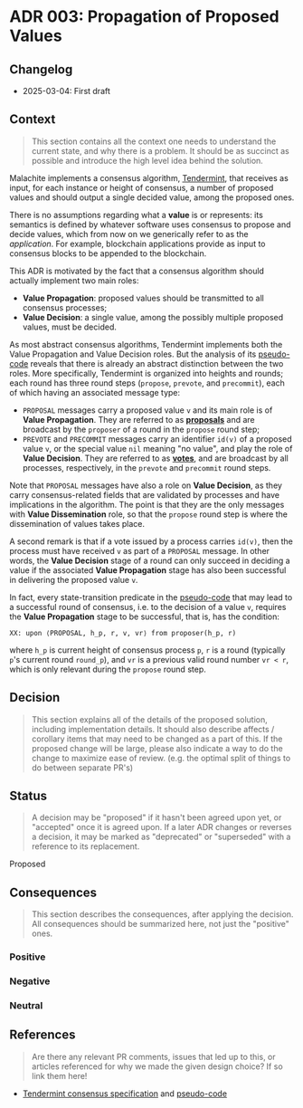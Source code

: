 # ADR 003: Propagation of Proposed Values

## Changelog

* 2025-03-04: First draft

## Context

> This section contains all the context one needs to understand the current state, and why there is a problem. It should be as succinct as possible and introduce the high level idea behind the solution.

Malachite implements a consensus algorithm, [Tendermint][consensus-spec],
that receives as input, for each instance or height of consensus,
a number of proposed values and should output a single decided value,
among the proposed ones.

There is no assumptions regarding what a **value** is or represents:
its semantics is defined by whatever software uses consensus to propose and
decide values, which from now on we generically refer to as the *application*.
For example, blockchain applications provide as input to consensus blocks to be
appended to the blockchain.

This ADR is motivated by the fact that a consensus algorithm should actually
implement two main roles:

- **Value Propagation**: proposed values should be transmitted to all consensus
  processes;
- **Value Decision**: a single value, among the possibly multiple proposed
  values, must be decided.

As most abstract consensus algorithms, Tendermint implements both the Value
Propagation and Value Decision roles.
But the analysis of its [pseudo-code][consensus-code] reveals that there is
already an abstract distinction between the two roles.
More specifically, Tendermint is organized into heights and rounds; each round
has three round steps (`propose`, `prevote`, and `precommit`), each of which
having an associated message type:

- `PROPOSAL` messages carry a proposed value `v` and its main role is of
  **Value Propagation**.
  They are referred to as [**proposals**][consensus-proposals] and are
  broadcast by the `proposer` of a round in the `propose` round step;
- `PREVOTE` and `PRECOMMIT` messages carry an identifier `id(v)` of a proposed
  value `v`, or the special value `nil` meaning "no value", and play the role
  of **Value Decision**.
  They are referred to as [**votes**][consensus-votes], and are broadcast by
  all processes, respectively, in the `prevote` and `precommit` round steps.

Note that `PROPOSAL` messages have also a role on **Value Decision**, as they
carry consensus-related fields that are validated by processes and have
implications in the algorithm.
The point is that they are the only messages with **Value Dissemination** role,
so that the `propose` round step is where the dissemination of values takes
place.

A second remark is that if a vote issued by a process carries `id(v)`, then the
process must have received `v` as part of a `PROPOSAL` message.
In other words, the **Value Decision** stage of a round can only succeed in
deciding a value if the associated **Value Propagation** stage has also been
successful in delivering the proposed value `v`.

In fact, every state-transition predicate in the [pseudo-code][consensus-code]
that may lead to a successful round of consensus, i.e. to the decision of a
value `v`, requires the **Value Propagation** stage to be successful, that is,
has the condition:

```
XX: upon ⟨PROPOSAL, h_p, r, v, vr⟩ from proposer(h_p, r)
```

where `h_p` is current height of consensus process `p`, `r` is a round
(typically `p`'s current round `round_p`), and `vr` is a previous valid round
number `vr < r`, which is only relevant during the `propose` round step.

## Decision

> This section explains all of the details of the proposed solution, including implementation details.
It should also describe affects / corollary items that may need to be changed as a part of this.
If the proposed change will be large, please also indicate a way to do the change to maximize ease of review.
(e.g. the optimal split of things to do between separate PR's)

## Status

> A decision may be "proposed" if it hasn't been agreed upon yet, or "accepted" once it is agreed upon. If a later ADR changes or reverses a decision, it may be marked as "deprecated" or "superseded" with a reference to its replacement.

Proposed

## Consequences

> This section describes the consequences, after applying the decision. All consequences should be summarized here, not just the "positive" ones.

### Positive

### Negative

### Neutral

## References

> Are there any relevant PR comments, issues that led up to this, or articles referenced for why we made the given design choice? If so link them here!

* [Tendermint consensus specification][consensus-spec] and [pseudo-code][consensus-code]

[consensus-spec]: ../../specs/consensus/README.md
[consensus-code]: ../../specs/consensus/pseudo-code.md
[consensus-proposals]: ../../specs/consensus/overview.md#proposals
[consensus-votes]: ../../specs/consensus/overview.md#votes
